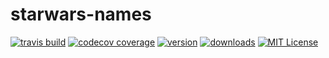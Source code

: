# starwars-names

[![travis build](https://img.shields.io/travis/derkmdt/starwars-names-dup.svg?style=flat-square)](https://travis-ci.org/derkmdt/starwars-name-dups)
[![codecov coverage](https://img.shields.io/codecov/c/github/derkmdt/starwars-names-dup.svg?style=flat-square)](https://codecov.io/github/derkmdt/starwars-names-dup)
[![version](https://img.shields.io/npm/v/starwars-names-dup.svg?style=flat-square)](http://npm.im/starwars-names-dup)
[![downloads](https://img.shields.io/npm/dm/starwars-names-dup.svg?style=flat-square)](http://npm-stat.com/charts.html?package=starwars-names-dup&from=2015-08-01)
[![MIT License](https://img.shields.io/npm/l/starwars-names-dup.svg?style=flat-square)](http://opensource.org/licenses/MIT)
